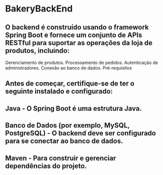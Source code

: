 # BakeryBackEnd

## O backend é construído usando o framework Spring Boot e fornece um conjunto de APIs RESTful para suportar as operações da loja de produtos, incluindo:

Gerenciamento de produtos.
Processamento de pedidos.
Autenticação de administradores.
Conexão ao banco de dados.
Pré-requisitos

## Antes de começar, certifique-se de ter o seguinte instalado e configurado:

## Java - O Spring Boot é uma estrutura Java.

## Banco de Dados (por exemplo, MySQL, PostgreSQL) - O backend deve ser configurado para se conectar ao banco de dados.

## Maven - Para construir e gerenciar dependências do projeto.
